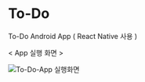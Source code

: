 # To-Do
To-Do Android App ( React Native 사용 )

< App 실행 화면 >

![To-Do-App 실행화면](https://user-images.githubusercontent.com/34496191/113173865-ca29af80-9284-11eb-961f-d75ac011a391.jpg)

